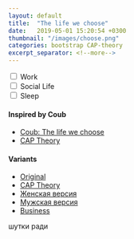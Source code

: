 ```yaml
---
layout: default
title:  "The life we choose"
date:   2019-05-01 15:20:54 +0300
thumbnail: "/images/choose.png"
categories: bootstrap CAP-theory
excerpt_separator: <!--more-->
---
```

<!--more-->

<div class="container py-5">
    <div class=" switch switch-lg">
      <input type="checkbox" class="switch" id="customSwitch1">
      <label class="custom-control-label" for="customSwitch1">Work</label>
    </div>
    <div class=" switch switch-lg">
      <input type="checkbox" class="switch" id="customSwitch2">
      <label class="custom-control-label" for="customSwitch2">Social Life</label>
    </div>
    <div class=" switch switch-lg">
      <input type="checkbox" class="switch" id="customSwitch3">
      <label class="custom-control-label" for="customSwitch3">Sleep</label>
    </div>
</div>

#### Inspired by Coub

- [Coub: The life we choose](https://coub.com/view/1urac4)
- [CAP Theory](https://ru.wikipedia.org/wiki/%D0%A2%D0%B5%D0%BE%D1%80%D0%B5%D0%BC%D0%B0_CAP)


#### Variants 
- <a href='{{ page.url }}'>Original</a>
- <a href='{{ page.url }}?option=1'>CAP Theory</a>
- <a href='{{ page.url }}?option=2'>Женская версия</a>
- <a href='{{ page.url }}?option=3'>Мужская версия</a>
- <a href='{{ page.url }}?option=4'>Business</a>

 <footer class="blockquote-footer">шутки ради</footer>

<script type="text/javascript" src="/js/utils.js"></script>
<script type="text/javascript" src="/js/choose.js"></script>
